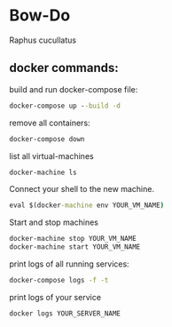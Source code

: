 # Bow-Do
Raphus cucullatus

## docker commands:
build and run docker-compose file:
```cmd
docker-compose up --build -d
```
remove all containers:
```cmd
docker-compose down
```
list all virtual-machines
```cmd
docker-machine ls
```
Connect your shell to the new machine.
```cmd
eval $(docker-machine env YOUR_VM_NAME)
```
Start and stop machines
```cmd
docker-machine stop YOUR_VM_NAME
docker-machine start YOUR_VM_NAME
```
print logs of all running services:
```cmd
docker-compose logs -f -t
```
print logs of your service
```cmd
docker logs YOUR_SERVER_NAME
```